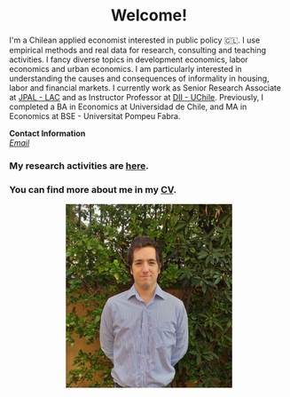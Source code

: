 
# <center> Welcome! </center>

I'm a Chilean applied economist interested in public policy 🇨🇱. I use empirical methods and real data for research, consulting and teaching activities. I fancy diverse topics in development economics, labor economics and urban economics. I am particularly interested in understanding the causes and consequences of informality in housing, labor and financial markets. I currently work as Senior Research Associate at [JPAL - LAC](https://www.povertyactionlab.org/latin-america-caribbean) and as Instructor Professor at [DII - UChile](https://www.dii.uchile.cl/english/). Previously, I completed a BA in Economics at Universidad de Chile, and MA in Economics at BSE - Universitat Pompeu Fabra. <br>


<b>Contact Information</b> <br>
<i> [Email](mailto:mreyesl@fen.uchile.cl) </i> <br>

### My research activities are [here](https://mreyeslabbe.github.io/research/).

### You can find more about me in my <a href="/docs/assets/CV_MRL.pdf" target="_blank">CV</a>.

<center> <img src="/docs/assets/profile_pic.jpeg" width="300"/> </center>
